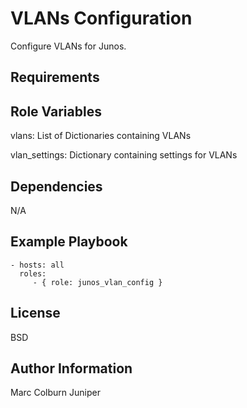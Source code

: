 VLANs Configuration
=========

Configure VLANs for Junos.

Requirements
------------


Role Variables
--------------
vlans: List of Dictionaries containing VLANs

vlan_settings: Dictionary containing settings for VLANs


Dependencies
------------

N/A

Example Playbook
----------------

    - hosts: all
      roles:
         - { role: junos_vlan_config }

License
-------

BSD

Author Information
------------------

Marc Colburn Juniper
